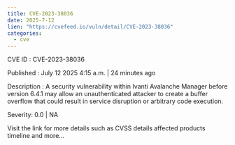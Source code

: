 ```yaml
---
title: CVE-2023-38036
date: 2025-7-12
lien: "https://cvefeed.io/vuln/detail/CVE-2023-38036"
categories:
  - cve
---
```


CVE ID : CVE-2023-38036

Published :  July 12
2025
4:15 a.m. | 24 minutes ago

Description : A security vulnerability within Ivanti Avalanche Manager before version 6.4.1 may allow an unauthenticated attacker to create a buffer overflow that could result in service disruption or arbitrary code execution.

Severity: 0.0 | NA

Visit the link for more details
such as CVSS details
affected products
timeline
and more...

